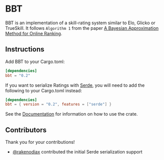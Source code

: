 # BBT

BBT is an implementation of a skill-rating system similar to Elo, Glicko or
TrueSkill. It follows `Algorithm 1` from the paper
[A Bayesian Approximation Method for Online Ranking][ABAMOR].

[ABAMOR]: http://jmlr.csail.mit.edu/papers/volume12/weng11a/weng11a.pdf

## Instructions

Add BBT to your Cargo.toml:

```toml
[dependencies]
bbt = "0.2"
```

If you want to serialize Ratings with [Serde](https://serde.rs/), you will need
to add the following to your Cargo.toml instead:

```toml
[dependencies]
bbt = { version = "0.2", features = ["serde"] }
```

See the [Documentation](https://docs.rs/bbt/) for information on how to use the
crate.

## Contributors

Thank you for your contributions!

- [@rakenodiax](https://github.com/rakenodiax) contributed the initial Serde
  serialization support
